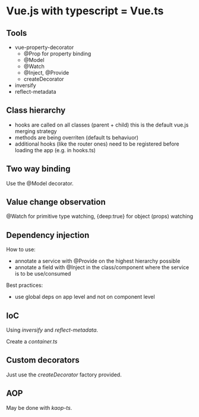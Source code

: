 # Vue.js with typescript = Vue.ts


## Tools
 - vue-property-decorator
 	- @Prop for property binding
	- @Model
	- @Watch
	- @Inject, @Provide
	- createDecorator
 - inversify
 - reflect-metadata

## Class hierarchy

 - hooks are called on all classes (parent + child) this is the default vue.js merging strategy
 - methods are being overriten (default ts behaviuor)
 - additional hooks (like the router ones) need to be registered before loading the app (e.g. in hooks.ts)
 
 
## Two way binding
Use the @Model decorator.


## Value change observation
@Watch for primitive type watching, {deep:true} for object (props) watching

## Dependency injection
How to use:

 - annotate a service with @Provide on the highest hierarchy possible 
 - annotate a field with @Inject in the class/component where the service is to be use/consumed

Best practices:

 - use global deps on app level and not on component level
 
## IoC
Using *inversify* and *reflect-metadata*.

Create a *container.ts*

## Custom decorators
Just use the *createDecorator* factory provided.

## AOP
May be done with *kaop-ts*.